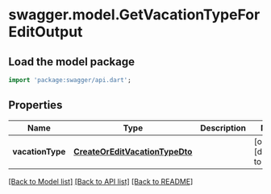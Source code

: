 # swagger.model.GetVacationTypeForEditOutput

## Load the model package
```dart
import 'package:swagger/api.dart';
```

## Properties
Name | Type | Description | Notes
------------ | ------------- | ------------- | -------------
**vacationType** | [**CreateOrEditVacationTypeDto**](CreateOrEditVacationTypeDto.md) |  | [optional] [default to null]

[[Back to Model list]](../README.md#documentation-for-models) [[Back to API list]](../README.md#documentation-for-api-endpoints) [[Back to README]](../README.md)


